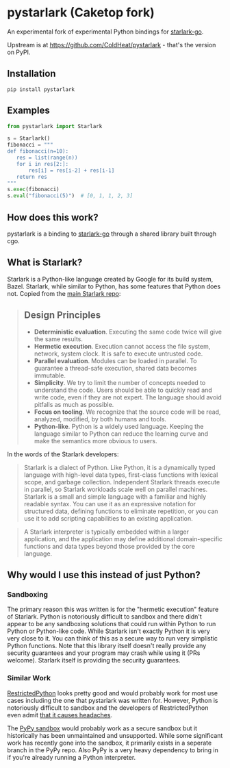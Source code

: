 # pystarlark (Caketop fork)

An experimental fork of experimental Python bindings for [starlark-go](https://github.com/google/starlark-go).

Upstream is at https://github.com/ColdHeat/pystarlark - that's the version on PyPI.

## Installation

```
pip install pystarlark
```

## Examples

```python
from pystarlark import Starlark

s = Starlark()
fibonacci = """
def fibonacci(n=10):
   res = list(range(n))
   for i in res[2:]:
       res[i] = res[i-2] + res[i-1]
   return res
"""
s.exec(fibonacci)
s.eval("fibonacci(5)")  # [0, 1, 1, 2, 3]
```

## How does this work?

pystarlark is a binding to [starlark-go](https://github.com/google/starlark-go) through a shared library built through cgo.

## What is Starlark?

Starlark is a Python-like language created by Google for its build system, Bazel. Starlark, while similar to Python, has some features that Python does not. Copied from the [main Starlark repo](https://github.com/bazelbuild/starlark#design-principles):

>  ## Design Principles
>
> *   **Deterministic evaluation**. Executing the same code twice will give the
>     same results.
> *   **Hermetic execution**. Execution cannot access the file system, network,
>     system clock. It is safe to execute untrusted code.
> *   **Parallel evaluation**. Modules can be loaded in parallel. To guarantee a
>     thread-safe execution, shared data becomes immutable.
> *   **Simplicity**. We try to limit the number of concepts needed to understand
>     the code. Users should be able to quickly read and write code, even if they
>     are not expert. The language should avoid pitfalls as much as possible.
> *   **Focus on tooling**. We recognize that the source code will be read,
>     analyzed, modified, by both humans and tools.
> *   **Python-like**. Python is a widely used language. Keeping the language
>     similar to Python can reduce the learning curve and make the semantics more
>     obvious to users.

In the words of the Starlark developers:

> Starlark is a dialect of Python. Like Python, it is a dynamically typed language with high-level data types, first-class functions with lexical scope, and garbage collection. Independent Starlark threads execute in parallel, so Starlark workloads scale well on parallel machines. Starlark is a small and simple language with a familiar and highly readable syntax. You can use it as an expressive notation for structured data, defining functions to eliminate repetition, or you can use it to add scripting capabilities to an existing application.

> A Starlark interpreter is typically embedded within a larger application, and the application may define additional domain-specific functions and data types beyond those provided by the core language.

## Why would I use this instead of just Python?

### Sandboxing

The primary reason this was written is for the "hermetic execution" feature of Starlark. Python is notoriously difficult to sandbox and there didn't appear to be any sandboxing solutions that could run within Python to run Python or Python-like code. While Starlark isn't exactly Python it is very very close to it. You can think of this as a secure way to run very simplistic Python functions. Note that this library itself doesn't really provide any security guarantees and your program may crash while using it (PRs welcome). Starlark itself is providing the security guarantees.

### Similar Work

[RestrictedPython](https://github.com/zopefoundation/RestrictedPython) looks pretty good and would probably work for most use cases including the one that pystarlark was written for. However, Python is notoriously difficult to sandbox and the developers of RestrictedPython even admit [that it causes headaches](https://docs.plone.org/develop/plone/security/sandboxing.html).

The [PyPy sandbox](https://doc.pypy.org/en/latest/sandbox.html) would probably work as a secure sandbox but it historically has been unmaintained and unsupported. While some significant work has recently gone into the sandbox, it primarily exists in a seperate branch in the PyPy repo. Also PyPy is a very heavy dependency to bring in if you're already running a Python interpreter.
